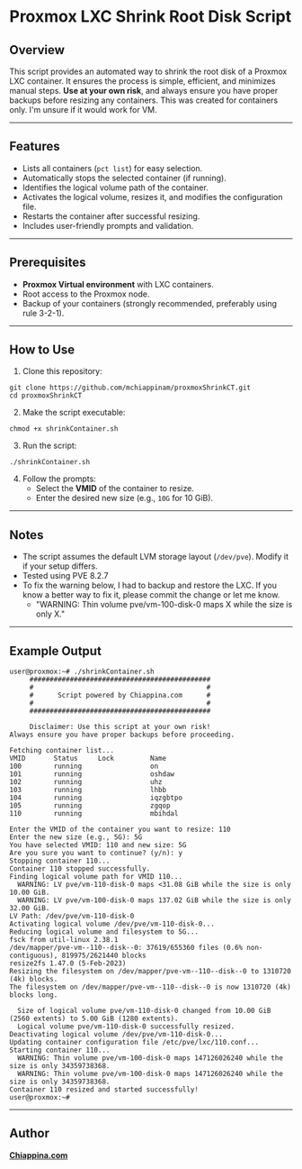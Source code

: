 # Proxmox LXC Shrink Root Disk Script

## Overview
This script provides an automated way to shrink the root disk of a Proxmox LXC container. It ensures the process is simple, efficient, and minimizes manual steps. **Use at your own risk**, and always ensure you have proper backups before resizing any containers.
This was created for containers only. I'm unsure if it would work for VM.

---

## Features
- Lists all containers (`pct list`) for easy selection.
- Automatically stops the selected container (if running).
- Identifies the logical volume path of the container.
- Activates the logical volume, resizes it, and modifies the configuration file.
- Restarts the container after successful resizing.
- Includes user-friendly prompts and validation.

---

## Prerequisites
- **Proxmox Virtual environment** with LXC containers.
- Root access to the Proxmox node.
- Backup of your containers (strongly recommended, preferably using rule 3-2-1).

---

## How to Use
1. Clone this repository:
```
git clone https://github.com/mchiappinam/proxmoxShrinkCT.git
cd proxmoxShrinkCT
```

2. Make the script executable:
```
chmod +x shrinkContainer.sh
```

3. Run the script:
```
./shrinkContainer.sh
```

4. Follow the prompts:
   - Select the **VMID** of the container to resize.
   - Enter the desired new size (e.g., `10G` for 10 GiB).

---

## Notes
- The script assumes the default LVM storage layout (`/dev/pve`). Modify it if your setup differs.
- Tested using PVE 8.2.7
- To fix the warning below, I had to backup and restore the LXC. If you know a better way to fix it, please commit the change or let me know.
	- "WARNING: Thin volume pve/vm-100-disk-0 maps X while the size is only X."

---

## Example Output
```
user@proxmox:~# ./shrinkContainer.sh
     #############################################
     #                                           #
     #      Script powered by Chiappina.com      #
     #                                           #
     #############################################

     Disclaimer: Use this script at your own risk!     
Always ensure you have proper backups before proceeding.

Fetching container list...
VMID       Status     Lock         Name                
100        running                 on                  
101        running                 oshdaw              
102        running                 uhz                 
103        running                 lhbb                
104        running                 iqzgbtpo            
105        running                 zgqop               
110        running                 mbihdal             

Enter the VMID of the container you want to resize: 110
Enter the new size (e.g., 5G): 5G
You have selected VMID: 110 and new size: 5G
Are you sure you want to continue? (y/n): y
Stopping container 110...
Container 110 stopped successfully.
Finding logical volume path for VMID 110...
  WARNING: LV pve/vm-110-disk-0 maps <31.08 GiB while the size is only 10.00 GiB.
  WARNING: LV pve/vm-100-disk-0 maps 137.02 GiB while the size is only 32.00 GiB.
LV Path: /dev/pve/vm-110-disk-0
Activating logical volume /dev/pve/vm-110-disk-0...
Reducing logical volume and filesystem to 5G...
fsck from util-linux 2.38.1
/dev/mapper/pve-vm--110--disk--0: 37619/655360 files (0.6% non-contiguous), 819975/2621440 blocks
resize2fs 1.47.0 (5-Feb-2023)
Resizing the filesystem on /dev/mapper/pve-vm--110--disk--0 to 1310720 (4k) blocks.
The filesystem on /dev/mapper/pve-vm--110--disk--0 is now 1310720 (4k) blocks long.

  Size of logical volume pve/vm-110-disk-0 changed from 10.00 GiB (2560 extents) to 5.00 GiB (1280 extents).
  Logical volume pve/vm-110-disk-0 successfully resized.
Deactivating logical volume /dev/pve/vm-110-disk-0...
Updating container configuration file /etc/pve/lxc/110.conf...
Starting container 110...
  WARNING: Thin volume pve/vm-100-disk-0 maps 147126026240 while the size is only 34359738368.
  WARNING: Thin volume pve/vm-100-disk-0 maps 147126026240 while the size is only 34359738368.
Container 110 resized and started successfully!
user@proxmox:~# 
```

---

## Author
**[Chiappina.com](https://Chiappina.com)**
